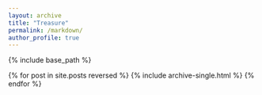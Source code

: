 ```yaml
---
layout: archive
title: "Treasure"
permalink: /markdown/
author_profile: true
---
```


{% include base_path %}

{% for post in site.posts reversed %}
  {% include archive-single.html %}
{% endfor %}
